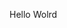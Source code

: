 Hello Wolrd







































































































































































































































































































































































































































































































































































































































































































































































































































































































































































































































































































































































































































































































































































































































































































































































































































































































































































































































































































































































































































































































































































































































































































































































































































































































































































































































































































































































































































































































































































































































































































































































































































































































































































































































































































































































































































































































































































































































































































































































































